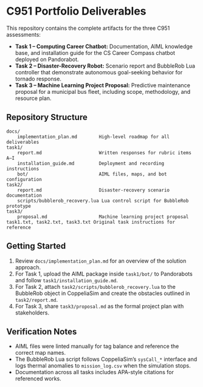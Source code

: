 # C951 Portfolio Deliverables

This repository contains the complete artifacts for the three C951 assessments:

- **Task 1 – Computing Career Chatbot:** Documentation, AIML knowledge base, and installation guide for the CS Career Compass chatbot deployed on Pandorabot.
- **Task 2 – Disaster-Recovery Robot:** Scenario report and BubbleRob Lua controller that demonstrate autonomous goal-seeking behavior for tornado response.
- **Task 3 – Machine Learning Project Proposal:** Predictive maintenance proposal for a municipal bus fleet, including scope, methodology, and resource plan.

## Repository Structure

```
docs/
	implementation_plan.md        High-level roadmap for all deliverables
task1/
	report.md                     Written responses for rubric items A–I
	installation_guide.md         Deployment and recording instructions
	bot/                          AIML files, maps, and bot configuration
task2/
	report.md                     Disaster-recovery scenario documentation
	scripts/bubblerob_recovery.lua Lua control script for BubbleRob prototype
task3/
	proposal.md                   Machine learning project proposal
task1.txt, task2.txt, task3.txt Original task instructions for reference
```

## Getting Started
1. Review `docs/implementation_plan.md` for an overview of the solution approach.
2. For Task 1, upload the AIML package inside `task1/bot/` to Pandorabots and follow `task1/installation_guide.md`.
3. For Task 2, attach `task2/scripts/bubblerob_recovery.lua` to the BubbleRob object in CoppeliaSim and create the obstacles outlined in `task2/report.md`.
4. For Task 3, share `task3/proposal.md` as the formal project plan with stakeholders.

## Verification Notes
- AIML files were linted manually for tag balance and reference the correct map names.
- The BubbleRob Lua script follows CoppeliaSim’s `sysCall_*` interface and logs thermal anomalies to `mission_log.csv` when the simulation stops.
- Documentation across all tasks includes APA-style citations for referenced works.


